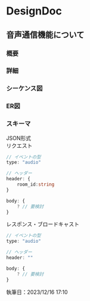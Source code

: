 # DesignDoc

## 音声通信機能について

### 概要

### 詳細

### シーケンス図

### ER図

### スキーマ
JSON形式  
リクエスト
```typescript
// イベントの型
type: "audio" 

// ヘッダー
header: {
    room_id:string
}

body: {
    ? // 要検討
}
```

レスポンス・ブロードキャスト
```typescript
// イベントの型
type: "audio" 

// ヘッダー
header: ""

body: {
    ? // 要検討
}
```

執筆日：2023/12/16 17:10
